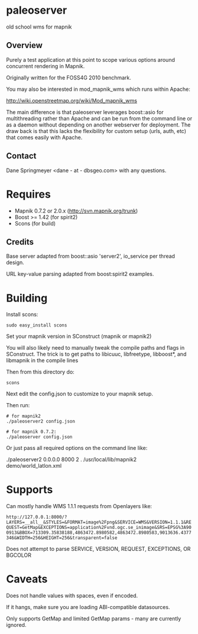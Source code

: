 # paleoserver

old school wms for mapnik


## Overview

Purely a test application at this point to scope various options around concurrent rendering in Mapnik.

Originally written for the FOSS4G 2010 benchmark.

You may also be interested in mod_mapnik_wms which runs within Apache:

  http://wiki.openstreetmap.org/wiki/Mod_mapnik_wms

The main difference is that paleoserver leverages boost::asio for multithreading rather than Apache and can be run from the command line or as a daemon without depending on another webserver for deployment. The draw back is that this lacks the flexibility for custom setup (urls, auth, etc) that comes easily with Apache.


## Contact

Dane Springmeyer <dane - at - dbsgeo.com> with any questions.


# Requires

* Mapnik 0.7.2 or 2.0.x (http://svn.mapnik.org/trunk)
* Boost >= 1.42 (for spirit2)
* Scons (for build)


## Credits

Base server adapted from boost::asio 'server2', io_service per thread design.

URL key-value parsing adapted from boost:spirit2 examples.


# Building

Install scons:

    sudo easy_install scons

Set your mapnik version in SConstruct (mapnik or mapnik2)

You will also likely need to manually tweak the compile paths and flags in SConstruct. The trick is to get paths to libicuuc, libfreetype, libboost*, and libmapnik in the compile lines
    
Then from this directory do:

    scons

Next edit the config.json to customize to your mapnik setup.

Then run:

    # for mapnik2
    ./paleoserver2 config.json

    # for mapnik 0.7.2:
    ./paleoserver config.json
 
Or just pass all required options on the command line like:

  ./paleoserver2 0.0.0.0 8000 2 . /usr/local/lib/mapnik2 demo/world_latlon.xml


# Supports

Can mostly handle WMS 1.1.1 requests from Openlayers like:

`http://127.0.0.1:8000/?LAYERS=__all__&STYLES=&FORMAT=image%2Fpng&SERVICE=WMS&VERSION=1.1.1&REQUEST=GetMap&EXCEPTIONS=application%2Fvnd.ogc.se_inimage&SRS=EPSG%3A900913&BBOX=713309.35838188,4863472.8980582,4863472.8980583,9013636.4377346&WIDTH=256&HEIGHT=256&transparent=false`

Does not attempt to parse SERVICE, VERSION, REQUEST, EXCEPTIONS, OR BGCOLOR


# Caveats

Does not handle values with spaces, even if encoded.

If it hangs, make sure you are loading ABI-compatible datasources.

Only supports GetMap and limited GetMap params - many are currently ignored.

